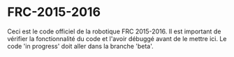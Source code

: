 # FRC-2015-2016
Ceci est le code officiel de la robotique FRC 2015-2016. Il est important de vérifier la fonctionnalité du code et l'avoir débuggé avant de le mettre ici. Le code 'in progress' doit aller dans la branche 'beta'.
